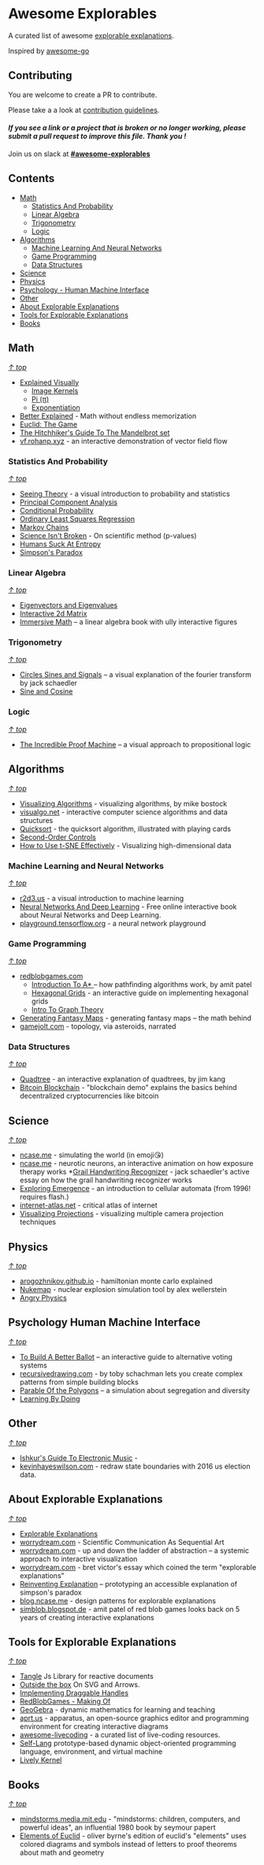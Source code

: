 # Awesome Explorables

A curated list of awesome [explorable explanations](http://worrydream.com/#!/ExplorableExplanations). 

Inspired by [awesome-go](https://github.com/avelino/awesome-go)

## Contributing

You are welcome to create a PR to contribute. 

Please take a a look at [contribution guidelines](https://github.com/sp4ke/awesome-explorables/blob/master/CONTRIBUTING.md). 

#### *If you see a link or a project that is broken or no longer working, please submit a pull request to improve this file. Thank you !*

Join us on slack at [**#awesome-explorables**](https://awesome-explorables.com/)

## Contents

- [Math](#math) 
	- [Statistics And Probability](#statistics-and-probability)
	- [Linear Algebra](#linear-algebra)
	- [Trigonometry](#trigonometry)
	- [Logic](#logic)
- [Algorithms](#algorithms)
	- [Machine Learning And Neural Networks](#machine-learning-and-neural-networks)
	- [Game Programming](#game-programming)
	- [Data Structures](#data-structures)
- [Science](#science)
- [Physics](#physics)
- [Psychology - Human Machine Interface](#psychology-human-machine-interface)
- [Other](#other)
- [About Explorable Explanations](#about-explorable-explanations)
- [Tools for Explorable Explanations](#tools-for-explorable-explanations)
-  [Books](#books)

## Math

*[&#8593; top](#contents)*
* [Explained Visually](http://setosa.io/ev/)
  * [Image Kernels](http://setosa.io/ev/image-kernels/)
  * [Pi (π)](http://setosa.io/ev/pi/)
  * [Exponentiation](http://setosa.io/ev/exponentiation/)
* [Better Explained](https://betterexplained.com) - Math without endless memorization
* [Euclid: The Game](http://euclidthegame.com/)
* [The Hitchhiker's Guide To The Mandelbrot set](https://morr.cc/mandelbrot/) 
* [vf.rohanp.xyz](http://vf.rohanp.xyz/) - an interactive demonstration of vector field flow

### Statistics And Probability
*[&#8593; top](#contents)*
* [Seeing Theory](http://students.brown.edu/seeing-theory/) - a visual introduction to probability and statistics
* [Principal Component Analysis](http://setosa.io/ev/principal-component-analysis/)
* [Conditional Probability](http://setosa.io/ev/conditional-probability/)
* [Ordinary Least Squares Regression](http://setosa.io/ev/ordinary-least-squares-regression/)
* [Markov Chains](http://setosa.io/ev/markov-chains/)
* [Science Isn't Broken](https://fivethirtyeight.com/features/science-isnt-broken/#part1) - On scientific method (p-values)
* [Humans Suck At Entropy](http://www.loper-os.org/bad-at-entropy/manmach.html) 
* [Simpson's Paradox](http://vudlab.com/simpsons/)

### Linear Algebra
*[&#8593; top](#contents)*
* [Eigenvectors and Eigenvalues](http://setosa.io/ev/eigenvectors-and-eigenvalues/)
* [Interactive 2d Matrix](http://ncase.me/matrix/)
* [Immersive Math](http://immersivemath.com/ila/)  – a linear algebra book with  ully interactive figures

### Trigonometry
*[&#8593; top](#contents)*
* [Circles Sines and Signals](http://jackschaedler.github.io/circles-sines-signals/)  – a visual explanation of the fourier transform by jack schaedler
* [Sine and Cosine](http://setosa.io/ev/sine-and-cosine/)

### Logic
*[&#8593; top](#contents)*
* [The Incredible Proof Machine](http://incredible.pm/) – a visual approach to propositional logic




## Algorithms

*[&#8593; top](#contents)*
* [Visualizing Algorithms](https://bost.ocks.org/mike/algorithms/) - visualizing algorithms, by mike bostock
* [visualgo.net](https://visualgo.net) - interactive computer science algorithms and data structures
* [Quicksort](https://illustrated-algorithms.now.sh/quicksort) - the quicksort algorithm, illustrated with playing cards
* [Second-Order Controls](https://medium.com/@max_goldstein/second-order-controls-5cee5ddc9d2d)
* [How to Use t-SNE Effectively](http://distill.pub/2016/misread-tsne/) - Visualizing high-dimensional data

### Machine Learning and Neural Networks
*[&#8593; top](#contents)*
* [r2d3.us](http://www.r2d3.us/visual-intro-to-machine-learning-part-1/) - a visual introduction to machine learning
* [Neural Networks And Deep Learning](http://neuralnetworksanddeeplearning.com/) - Free online interactive book about Neural Networks and Deep Learning.
* [playground.tensorflow.org](http://playground.tensorflow.org/) - a neural network playground

### Game Programming
*[&#8593; top](#contents)*
* [redblobgames.com](http://www.redblobgames.com/)
	* [Introduction To A* ](http://www.redblobgames.com/pathfinding/a-star/introduction.html) – how pathfinding algorithms work, by amit patel
	* [Hexagonal Grids](http://www.redblobgames.com/grids/hexagons/) - an interactive guide on implementing hexagonal grids
	* [Intro To Graph Theory](http://www.redblobgames.com/pathfinding/grids/graphs.html)
* [Generating Fantasy Maps](http://mewo2.com/notes/terrain/) - generating fantasy maps – the math behind 
* [gamejolt.com](http://gamejolt.com/games/the-stranger-loop/10679) - topology, via asteroids, narrated


### Data Structures
*[&#8593; top](#contents)*
* [Quadtree](http://jimkang.com/quadtreevis/) - an interactive explanation of quadtrees, by jim kang
* [Bitcoin Blockchain](https://anders.com/blockchain/) - "blockchain demo" explains the basics behind decentralized cryptocurrencies like bitcoin



## Science
*[&#8593; top](#contents)*
* [ncase.me](http://ncase.me/simulating/) - simulating the world (in emoji😘)
* [ncase.me](http://ncase.me/neurons/) - neurotic neurons, an interactive animation on how exposure therapy works
*[Grail Handwriting Recognizer](https://jackschaedler.github.io/handwriting-recognition/) - jack schaedler's active essay on how the grail handwriting recognizer works
* [Exploring Emergence](http://www.playfulinvention.com/emergence/index.html) -  an introduction to cellular automata (from 1996! requires flash.)
* [internet-atlas.net](http://internet-atlas.net/) - critical atlas of internet
* [Visualizing Projections](http://shaunlebron.github.io/visualizing-projections/) - visualizing multiple camera projection techniques

## Physics
*[&#8593; top](#contents)*
* [arogozhnikov.github.io](https://arogozhnikov.github.io/2016/12/19/markov_chain_monte_carlo.html) - hamiltonian monte carlo explained
* [Nukemap](http://nuclearsecrecy.com/nukemap/) - nuclear explosion simulation tool by alex wellerstein
* [Angry Physics](http://ncase.me/birds/) 


## Psychology Human Machine Interface
*[&#8593; top](#contents)*
* [To Build A Better Ballot](http://ncase.me/ballot/) – an interactive guide to alternative voting systems
* [recursivedrawing.com](http://recursivedrawing.com/) - by toby schachman lets you create complex patterns from simple building blocks
* [Parable Of the Polygons](http://ncase.me/polygons/)  – a simulation about segregation and diversity
* [Learning By Doing](http://blog.ncase.me/i-do-and-i-understand/) 

## Other
*[&#8593; top](#contents)*
* [Ishkur's Guide To Electronic Music](http://techno.org/electronic-music-guide/) - 
* [kevinhayeswilson.com](https://kevinhayeswilson.com/redraw/) - redraw state boundaries with 2016 us election data.

## About Explorable Explanations
*[&#8593; top](#contents)*
* [Explorable Explanations](http://explorableexplanations.com)
* [worrydream.com](http://worrydream.com/ScientificCommunicationAsSequentialArt/) - Scientific Communication As Sequential Art
* [worrydream.com](http://worrydream.com/ladderofabstraction/) - up and down the ladder of abstraction – a systemic approach to interactive visualization
* [worrydream.com](http://worrydream.com/explorableexplanations/) - bret victor's essay which coined the term "explorable explanations"
* [Reinventing Explanation](http://michaelnielsen.org/reinventing_explanation/) – prototyping an accessible explanation of simpson's paradox
* [blog.ncase.me](http://blog.ncase.me/explorable-explanations/) - design patterns for explorable explanations
* [simblob.blogspot.de](http://simblob.blogspot.de/2016/12/five-year-mission.html) - amit patel of red blob games looks back on 5 years of creating interactive explanations

## Tools for Explorable Explanations
*[&#8593; top](#contents)*
* [Tangle](http://worrydream.com/Tangle/) Js Library for reactive documents
* [Outside the box](http://simblob.blogspot.nl/2016/10/outside-box.html) On SVG and Arrows.
* [Implementing Draggable Handles](http://simblob.blogspot.nl/2014/09/implementing-draggable-handles.html)
* [RedBlobGames - Making Of](simblob.blogspot.nl/search/label/making-of)
* [GeoGebra](https://www.geogebra.org/materials/) - dynamic mathematics for learning and teaching 
* [aprt.us](http://aprt.us/) - apparatus, an open-source graphics editor and programming environment for creating interactive diagrams
* [awesome-livecoding](https://github.com/lvm/awesome-livecoding) - a curated list of live-coding resources.
* [Self-Lang](http://www.selflanguage.org) prototype-based dynamic object-oriented programming language, environment, and virtual machine
* [Lively Kernel](http://lively-kernel.org)

## Books
*[&#8593; top](#contents)*
* [mindstorms.media.mit.edu](http://mindstorms.media.mit.edu/) - "mindstorms: children, computers, and powerful ideas", an influential 1980 book by seymour papert
* [Elements of Euclid](https://archive.org/details/firstsixbooksofe00eucl) - oliver byrne's edition of euclid's "elements" uses colored diagrams and symbols instead of letters to proof theorems about math and geometry
